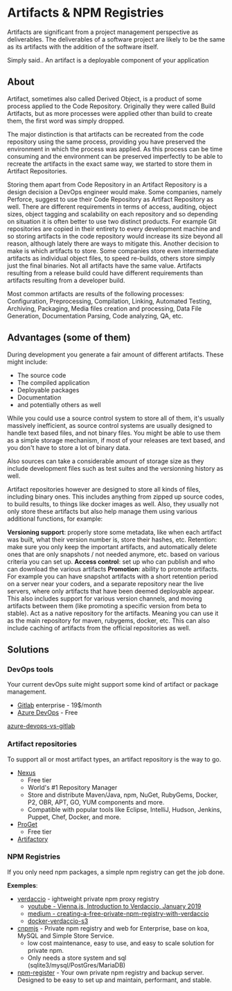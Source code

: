 # Artifacts & NPM Registries
Artifacts are significant from a project management perspective as deliverables. The deliverables of a software project are likely to be the same as its artifacts with the addition of the software itself.

Simply said.. An artifact is a deployable component of your application

## About
Artifact, sometimes also called Derived Object, is a product of some process applied to the Code Repository. Originally they were called Build Artifacts, but as more processes were applied other than build to create them, the first word was simply dropped.

The major distinction is that artifacts can be recreated from the code repository using the same process, providing you have preserved the environment in which the process was applied. As this process can be time consuming and the environment can be preserved imperfectly to be able to recreate the artifacts in the exact same way, we started to store them in Artifact Repositories.

Storing them apart from Code Repository in an Artifact Repository is a design decision a DevOps engineer would make. Some companies, namely Perforce, suggest to use their Code Repository as Artifact Repository as well. There are different requirements in terms of access, auditing, object sizes, object tagging and scalability on each repository and so depending on situation it is often better to use two distinct products. For example Git repositories are copied in their entirety to every development machine and so storing artifacts in the code repository would increase its size beyond all reason, although lately there are ways to mitigate this. Another decision to make is which artifacts to store. Some companies store even intermediate artifacts as individual object files, to speed re-builds, others store simply just the final binaries. Not all artifacts have the same value. Artifacts resulting from a release build could have different requirements than artifacts resulting from a developer build.

Most common artifacts are results of the following processes: Configuration, Preprocessing, Compilation, Linking, Automated Testing, Archiving, Packaging, Media files creation and processing, Data File Generation, Documentation Parsing, Code analyzing, QA, etc.


## Advantages (some of them)
During development you generate a fair amount of different artifacts. These might include:

* The source code
* The compiled application
* Deployable packages
* Documentation
* and potentially others as well

While you could use a source control system to store all of them, it's usually massively inefficient, as source control systems are usually designed to handle text based files, and not binary files. You might be able to use them as a simple storage mechanism, if most of your releases are text based, and you don't have to store a lot of binary data. 

Also sources can take a considerable amount of storage size as they include development files such as test suites and the versionning history as well.

Artifact repositories however are designed to store all kinds of files, including binary ones. This includes anything from zipped up source codes, to build results, to things like docker images as well. Also, they usually not only store these artifacts but also help manage them using various additional functions, for example:


**Versioning support**: properly store some metadata, like when each artifact was built, what their version number is, store their hashes, etc.
Retention: make sure you only keep the important artifacts, and automatically delete ones that are only snapshots / not needed anymore, etc. based on various criteria you can set up.
**Access control**: set up who can publish and who can download the various artifacts
**Promotion**: ability to promote artifacts. For example you can have snapshot artifacts with a short retention period on a server near your coders, and a separate repository near the live servers, where only artifacts that have been deemed deployable appear. This also includes support for various version channels, and moving artifacts between them (like promoting a specific version from beta to stable).
Act as a native repository for the artifacts. Meaning you can use it as the main repository for maven, rubygems, docker, etc. This can also include caching of artifacts from the official repositories as well.


## Solutions

### DevOps tools
Your current devOps suite might support some kind of artifact or package management.

* [Gitlab](https://about.gitlab.com/) enterprise - 19$/month
* [Azure DevOps](https://docs.microsoft.com/en-us/azure/devops/?view=azure-devops) - Free

[azure-devops-vs-gitlab](https://docs.microsoft.com/en-us/azure/devops/learn/compare/azure-devops-vs-gitlab)

### Artifact repositories
To support all or most artifact types, an artifact repository is the way to go. 

* [Nexus](https://www.sonatype.com/product-nexus-repository)
    * Free tier
    * World's #1 Repository Manager
    * Store and distribute Maven/Java, npm, NuGet, RubyGems, Docker, P2, OBR, APT, GO, YUM components and more.
    * Compatible with popular tools like Eclipse, IntelliJ, Hudson, Jenkins, Puppet, Chef, Docker, and more.
* [ProGet](https://inedo.com/proget)
    * Free tier
* [Artifactory](https://jfrog.com/artifactory/)

### NPM Registries
If you only need npm packages, a simple npm registry can get the job done. 

**Exemples**:
* [verdaccio](https://verdaccio.org) - ightweight private npm proxy registry 
    * [youtube - Vienna.js, Introduction to Verdaccio, January 2019](https://www.youtube.com/watch?reload=9&v=hDIFKzmoCaA)
    * [medium - creating-a-free-private-npm-registry-with-verdaccio](https://medium.com/faun/creating-a-free-private-npm-registry-with-verdaccio-e1becdc542b)
    * [docker-verdaccio-s3](https://github.com/asynchrony/docker-verdaccio-s3)
* [cnpmjs](https://github.com/cnpm/cnpmjs.org) - Private npm registry and web for Enterprise, base on koa, MySQL and Simple Store Service.
    * low cost maintenance, easy to use, and easy to scale solution for private npm.
    * Only needs a store system and sql (sqlite3/mysql/PostGres/MariaDB)
* [npm-register](https://github.com/jdxcode/npm-register) - Your own private npm registry and backup server. Designed to be easy to set up and maintain, performant, and stable.

